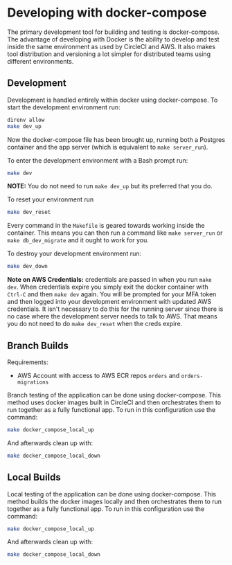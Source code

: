 # Developing with docker-compose

The primary development tool for building and testing is docker-compose. The advantage of developing with Docker
is the ability to develop and test inside the same environment as used by CircleCI and AWS. It also makes tool
distribution and versioning a lot simpler for distributed teams using different environments.

## Development

Development is handled entirely within docker using docker-compose. To start the development environment run:

```sh
direnv allow
make dev_up
```

Now the docker-compose file has been brought up, running both a Postgres container and the app server (which is
equivalent to `make server_run`).

To enter the development environment with a Bash prompt run:

```sh
make dev
```

**NOTE:** You do not need to run `make dev_up` but its preferred that you do.

To reset your environment run

```sh
make dev_reset
```

Every command in the `Makefile` is geared towards working inside the container. This means you can then run a command
like `make server_run` or `make db_dev_migrate` and it ought to work for you.

To destroy your development environment run:

```sh
make dev_down
```

**Note on AWS Credentials:** credentials are passed in when you run `make dev`. When credentials expire you simply
exit the docker container with `Ctrl-C` and then `make dev` again. You will be prompted for your MFA token and then
logged into your development environment with updated AWS credentials. It isn't necessary to do this for the running
server since there is no case where the development server needs to talk to AWS. That means you do not need to do
`make dev_reset` when the creds expire.

## Branch Builds

Requirements:

- AWS Account with access to AWS ECR repos `orders` and `orders-migrations`

Branch testing of the application can be done using docker-compose. This method uses docker images built in CircleCI
and then orchestrates them to run together as a fully functional app. To run in this configuration use the command:

```sh
make docker_compose_local_up
```

And afterwards clean up with:

```sh
make docker_compose_local_down
```

## Local Builds

Local testing of the application can be done using docker-compose. This method builds the docker images locally
and then orchestrates them to run together as a fully functional app. To run in this configuration use the command:

```sh
make docker_compose_local_up
```

And afterwards clean up with:

```sh
make docker_compose_local_down
```
